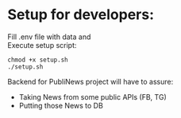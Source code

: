 # Setup for developers:

Fill .env file with data and  
Execute setup script:

```
chmod +x setup.sh
./setup.sh
```

Backend for PubliNews project will have to assure:

-   Taking News from some public APIs (FB, TG)
-   Putting those News to DB
